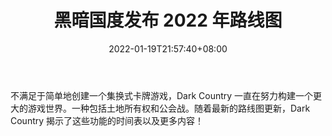 ﻿---
title: "黑暗国度发布 2022 年路线图"
date: 2022-01-19T21:57:40+08:00
lastmod: 2022-01-19T16:45:40+08:00
draft: false
authors: ["Yvette"]
description: "不满足于简单地创建一个集换式卡牌游戏，Dark Country 一直在努力构建一个更大的游戏世界。一种包括土地所有权和公会战。随着最新的路线图更新，Dark Country 揭示了这些功能的时间表以及更多内容！"
featuredImage: "dark-country-releases-2022-roadmap.jpg"
tags: ["Virtual World","虚拟世界","Play to Earn"]
categories: ["news"]
news: ["虚拟世界"]
weight: 
lightgallery: true
pinned: false
recommend: false
recommend1: false
---

不满足于简单地创建一个集换式卡牌游戏，Dark Country 一直在努力构建一个更大的游戏世界。一种包括土地所有权和公会战。随着最新的路线图更新，Dark Country 揭示了这些功能的时间表以及更多内容！

<!--more-->

